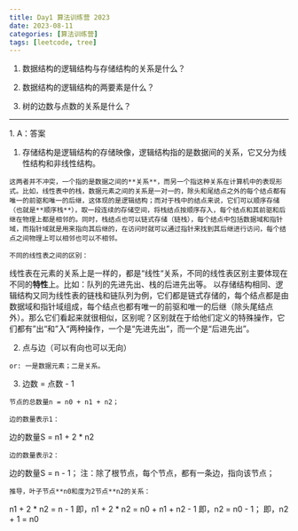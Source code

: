 ```yaml
---
title: Day1 算法训练营 2023
date: 2023-08-11
categories: [算法训练营]
tags: [leetcode, tree]
---
```


1. 数据结构的逻辑结构与存储结构的关系是什么？

2. 数据结构的逻辑结构的两要素是什么？

3. 树的边数与点数的关系是什么？

<hr>
1. A：答案

  1. 存储结构是逻辑结构的存储映像，逻辑结构指的是数据间的关系，它又分为线性结构和非线性结构。

    这两者并不冲突，一个指的是数据之间的**关系**，而另一个指这种关系在计算机中的表现形式。比如，线性表中的栈，数据元素之间的关系是一对一的，除头和尾结点之外的每个结点都有唯一的前驱和唯一的后继，这体现的是逻辑结构；而对于栈中的结点来说，它们可以顺序存储（也就是**顺序栈**），取一段连续的存储空间，将栈结点按顺序存入，每个结点和其前驱和后继在物理上都是相邻的。同时，栈结点也可以链式存储（链栈），每个结点中包括数据域和指针域，而指针域就是用来指向其后继的，在访问时就可以通过指针来找到其后继进行访问，每个结点之间物理上可以相邻也可以不相邻。

    不同的线性表之间的区别：
线性表在元素的关系上是一样的，都是“线性“关系，不同的线性表区别主要体现在不同的**特性**上。比如：队列的先进先出、栈的后进先出等。
以存储结构相同、逻辑结构又同为线性表的链栈和链队列为例，它们都是链式存储的，每个结点都是由数据域和指针域组成，每个结点也都有唯一的前驱和唯一的后继（除头尾结点外）。那么它们看起来就很相似，区别呢？区别就在于给他们定义的特殊操作，它们都有”出“和”入“两种操作，一个是“先进先出”，而一个是“后进先出”。

  2. 点与边（可以有向也可以无向）

    or: 一是数据元素；二是关系。

  3. 边数 = 点数 - 1

    节点的总数量n = n0 + n1 + n2；

    边的数量表示1：
边的数量S = n1 + 2 * n2

    边的数量表示2：
边的数量S = n - 1；
注：除了根节点，每个节点，都有一条边，指向该节点；

    推导，叶子节点**n0和度为2节点**n2的关系：
n1 + 2 * n2 = n - 1
即，n1 + 2 * n2 = n0 + n1 + n2 - 1
即，n2 = n0 - 1；
即，n2 + 1 = n0